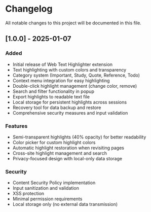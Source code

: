 # Changelog

All notable changes to this project will be documented in this file.

## [1.0.0] - 2025-01-07

### Added
- Initial release of Web Text Highlighter extension
- Text highlighting with custom colors and transparency
- Category system (Important, Study, Quote, Reference, Todo)
- Context menu integration for easy highlighting
- Double-click highlight management (change color, remove)
- Search and filter functionality in popup
- Export highlights to readable text file
- Local storage for persistent highlights across sessions
- Recovery tool for data backup and restore
- Comprehensive security measures and input validation

### Features
- Semi-transparent highlights (40% opacity) for better readability
- Color picker for custom highlight colors
- Automatic highlight restoration when revisiting pages
- Cross-site highlight management and search
- Privacy-focused design with local-only data storage

### Security
- Content Security Policy implementation
- Input sanitization and validation
- XSS protection
- Minimal permission requirements
- Local storage only (no external data transmission)